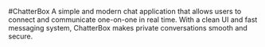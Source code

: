 #ChatterBox
A simple and modern chat application that allows users to connect and communicate one-on-one in real time. With a clean UI and fast messaging system, ChatterBox makes private conversations smooth and secure.
